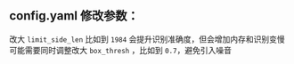 ## config.yaml 修改参数：
改大 `limit_side_len` 比如到 `1984` 会提升识别准确度，但会增加内存和识别变慢
可能需要同时调整改大 `box_thresh` ，比如到 `0.7`，避免引入噪音
